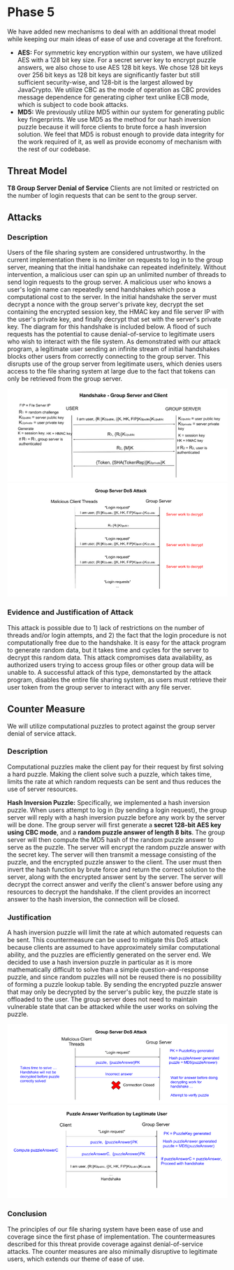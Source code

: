 # Phase 5
We have added new mechanisms to deal with an additional threat model while keeping our main ideas of ease of use and coverage at the forefront.

* **AES:** For symmetric key encryption within our system, we have utilized AES with a 128 bit key size. For a secret server key to encrypt puzzle answers, we also chose to use AES 128 bit keys. We chose 128 bit keys over 256 bit keys as 128 bit keys are significantly faster but still sufficient security-wise, and 128-bit is the largest allowed by JavaCrypto. We utilize CBC as the mode of operation as CBC provides message dependence for generating cipher text unlike ECB mode, which is subject to code book attacks.
* **MD5:** We previously utilize MD5 within our system for generating public key fingerprints. We use MD5 as the method for our hash inversion puzzle because it will force clients to brute force a hash inversion solution. We feel that MD5 is robust enough to provide data integrity for the work required of it, as well as provide economy of mechanism with the rest of our codebase.

## Threat Model
**T8 Group Server Denial of Service** Clients are not limited or restricted on the number of login requests that can be sent to the group server.

## Attacks
### Description
Users of the file sharing system are considered untrustworthy. In the current implementation there is no limiter on requests to log in to the group server, meaning that the initial handshake can repeated indefinitely. Without intervention, a malicious user can spin up an unlimited number of threads to send login requests to the group server. A malicious user who knows a user's login name can repeatedly send handshakes which pose a computational cost to the server. In the initial handshake the server must decrypt a nonce with the group server's private key, decrypt the set containing the encrypted session key, the HMAC key and file server IP with the user's private key, and finally decrypt that set with the server's private key. The diagram for this handshake is included below. A flood of such requests has the potential to cause denial-of-service to legitimate users who wish to interact with the file system. As demonstrated with our attack program, a legitimate user sending an infinite stream of initial handshakes blocks other users from correctly connecting to the group server. This disrupts use of the group server from legitimate users, which denies users access to the file sharing system at large due to the fact that tokens can only be retrieved from the group server. 

![alt text](T5Handshakeup.png)
![alt text](T8AttackNew.png)

### Evidence and Justification of Attack
This attack is possible due to 1) lack of restrictions on the number of threads and/or login attempts, and 2) the fact that the login procedure is not computationally free due to the handshake. It is easy for the attack program to generate random data, but it takes time and cycles for the server to decrypt this random data. This attack compromises data availability, as authorized users trying to access group files or other group data will be unable to. A successful attack of this type, demonstarted by the attack program, disables the entire file sharing system, as users must retrieve their user token from the group server to interact with any file server.

## Counter Measure
We will utilize computational puzzles to protect against the group server denial of service attack.

### Description
Computational puzzles make the client pay for their request by first solving a hard puzzle. Making the client solve such a puzzle, which takes time, limits the rate at which random requests can be sent and thus reduces the use of server resources.

**Hash Inversion Puzzle:**
Specifically, we implemented a hash inversion puzzle. When users attempt to log in (by sending a login request), the group server will reply with a hash inversion puzzle before any work by the server will be done. The group server will first generate a **secret 128-bit AES key using CBC mode**, and a **random puzzle answer of length 8 bits**. The group server will then compute the MD5 hash of the random puzzle answer to serve as the puzzle. The server will encrypt the random puzzle answer with the secret key. The server will then transmit a message consisting of the puzzle, and the encrypted puzzle answer to the client. The user must then invert the hash function by brute force and return the correct solution to the server, along with the encrypted answer sent by the server. The server will decrypt the correct answer and verify the client's answer before using any resources to decrypt the handshake. If the client provides an incorrect answer to the hash inversion, the connection will be closed.

### Justification
A hash inversion puzzle will limit the rate at which automated requests can be sent. This countermeasure can be used to mitigate this DoS attack because clients are assumed to have approximately similar computational ability, and the puzzles are efficiently generated on the server end. We decided to use a hash inversion puzzle in particular as it is more mathematically difficult to solve than a simple question-and-response puzzle, and since random puzzles will not be reused there is no possibility of forming a puzzle lookup table. By sending the encrypted puzzle answer that may only be decrypted by the server's public key, the puzzle state is offloaded to the user. The group server does not need to maintain vulnerable state that can be attacked while the user works on solving the puzzle. 

![alt text](T8RateLimitingNew1.png)
![alt text](T8PuzzleDiagramLegitNew.png)

### Conclusion
The principles of our file sharing system have been ease of use and coverage since the first phase of implementation. The countermeasures described for this threat provide coverage against denial-of-service attacks. The counter measures are also minimally disruptive to legitimate users, which extends our theme of ease of use.
